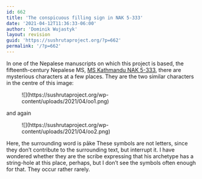 ```yaml
---
id: 662
title: 'The conspicuous filling sign in NAK 5-333'
date: '2021-04-12T11:36:33-06:00'
author: 'Dominik Wujastyk'
layout: revision
guid: 'https://sushrutaproject.org/?p=662'
permalink: '/?p=662'
---
```


In one of the Nepalese manuscripts on which this project is based, the fifteenth-century Nepalese MS, [MS Kathmandu NAK 5-333](https://www.panditproject.org/entity/102310/manuscript), there are mysterious characters at a few places. They are the two similar characters in the centre of this image:

<div class="wp-block-image"><figure class="aligncenter size-large">![](https://sushrutaproject.org/wp-content/uploads/2021/04/oo1.png)</figure></div>and again

<div class="wp-block-image"><figure class="aligncenter size-large">![](https://sushrutaproject.org/wp-content/uploads/2021/04/oo2.png)</figure></div>Here, the surrounding word is pāke  
These symbols are not letters, since they don’t contribute to the surrounding text, but interrupt it. I have wondered whether they are the scribe expressing that his archetype has a string-hole at this place, perhaps, but I don’t see the symbols often enough for that. They occur rather rarely.